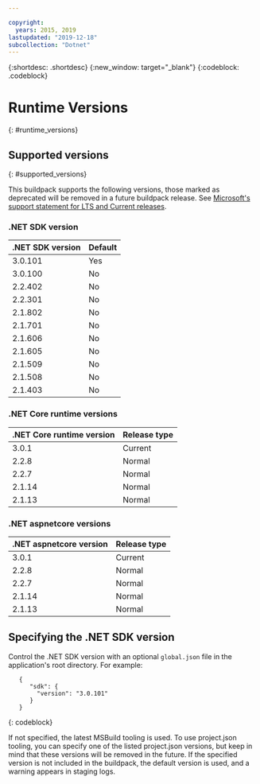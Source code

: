 ```yaml
---

copyright:
  years: 2015, 2019
lastupdated: "2019-12-18"
subcollection: "Dotnet"
---
```


{:shortdesc: .shortdesc}
{:new_window: target="_blank"}
{:codeblock: .codeblock}


# Runtime Versions
{: #runtime_versions}

## Supported versions
{: #supported_versions}

This buildpack supports the following versions, those marked as deprecated will be removed in a future buildpack release.  See [Microsoft's support statement for LTS and Current releases](https://www.microsoft.com/net/core/support).


### .NET SDK version

| .NET SDK version        | Default          |
|-------------------------|------------------|
| 3.0.101                 |   Yes            |
| 3.0.100                 |   No             |
| 2.2.402                 |   No             |
| 2.2.301                 |   No             |
| 2.1.802                 |   No             |
| 2.1.701                 |   No             |
| 2.1.606                 |   No             |
| 2.1.605                 |   No             |
| 2.1.509                 |   No             |
| 2.1.508                 |   No             |
| 2.1.403                 |   No             |



### .NET Core runtime versions

| .NET Core runtime version | Release type      |
|---------------------------|-------------------|
| 3.0.1                     | Current           |
| 2.2.8                     | Normal            |  
| 2.2.7                     | Normal            |
| 2.1.14                    | Normal            |
| 2.1.13                    | Normal            |


### .NET aspnetcore versions

| .NET aspnetcore version | Release type        |
|---------------------------|-------------------|
| 3.0.1                     | Current           |
| 2.2.8                     | Normal            |  
| 2.2.7                     | Normal            |
| 2.1.14                    | Normal            |
| 2.1.13                    | Normal            |




## Specifying the .NET SDK version

Control the .NET SDK version with an optional `global.json` file in the application's root directory. For example:
```
   {
      "sdk": {
        "version": "3.0.101"
      }
   }
```
{: codeblock}

If not specified, the latest MSBuild tooling is used.  To use project.json tooling, you can specify one of the listed project.json versions, but keep in mind that these versions will be removed in the future.  If the specified version is not included in the buildpack, the default version is used, and a warning appears in staging logs.
